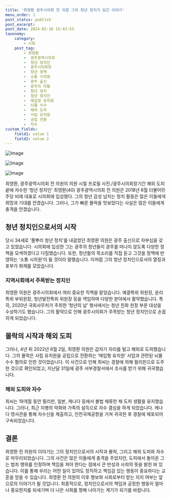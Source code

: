 ```yaml
---
title: '최영환 광주시의회 전 의원 그의 청년 정치가 담긴 이야기'
menu_order: 1
post_status: publish
post_excerpt: 
post_date: 2024-02-16 15:43:53
taxonomy:
    category:
        - 사회
    post_tag:
        - 최영환
        -  광주광역시의회
        -  청년 정치인
        -  광주시의회장
        -  청년 정책
        -  소통 시의원
        -  광주 출신
        -  광주의 아들
        -  청년 정치
        -  청년 정치인
        -  매입형 유치원
        -  뇌물 수수
        -  해외 도피
        -  사립 유치원
        -  공립 전환
        -  자수
custom_fields:
    field1: value 1
    field2: value 2
---
```


![Image](https://imgnews.pstatic.net/image/023/2024/02/10/0003816024_001_20240210114701056.jpg?type=w647)

![Image](https://imgnews.pstatic.net/image/023/2024/02/10/0003816024_002_20240210114701140.jpg?type=w647)

![Image](https://imgnews.pstatic.net/image/023/2024/02/10/0003816024_003_20240210114701199.jpg?type=w647)

최영환, 광주광역시의회 전 의원의 의원 시절 프로필 사진./광주시의회장기간 해외 도피 끝에 자수한 ‘청년 정치인’ 최영환(40) 광주광역시의회 전 의원은 2018년 6월 더불어민주당 비례 대표로 시의회에 입성했다. 그의 청년 감성 넘치는 정치 활동은 많은 이들에게 희망과 기대를 안겼습니다. 그러나, 그가 빠른 몰락을 맛보았다는 사실은 많은 이들에게 충격을 안겼습니다.
## 청년 정치인으로서의 시작
당시 34세로 ‘풀뿌리 청년 정치’를 내걸었던 최영환 의원은 광주 출신으로 자부심을 갖고 있었습니다. 시의회에 입성한 그는 광주의 청년들이 광주를 떠나지 않도록 다양한 정책을 모색하겠다고 다짐했습니다. 또한, 청년들의 목소리를 직접 듣고 그것을 정책에 반영하는 ‘소통 시의원’이 될 것이라 말했습니다. 이처럼 그의 청년 정치인으로서의 열정과 포부가 화제를 모았습니다.
### 지역사회에서 주목받는 정치인
최영환 의원은 광주시의회에서 여러 중요한 직책을 맡았습니다. 예결특위 위원장, 윤리특위 부위원장, 청년발전특위 위원장 등을 역임하며 다양한 분야에서 활약했습니다. 특히, 2020년 국회사무처가 주최한 ‘청년의 날’ 행사에서는 청년 친화 헌정 부문 대상을 수상하기도 했습니다. 그의 활약으로 인해 광주시의회가 주목받는 청년 정치인으로 손꼽히게 되었습니다.
## 몰락의 시작과 해외 도피
그러나, 4년 뒤 2022년 6월 2일, 최영환 의원은 갑자기 자리를 털고 해외로 도피했습니다. 그의 몰락은 사립 유치원을 공립으로 전환하는 ‘매입형 유치원’ 사업과 관련된 뇌물 수수 혐의로 인한 것이었습니다. 이 사건으로 인해 최씨는 경찰에 의해 필리핀으로 도주한 것으로 확인되었고, 지난달 31일에 광주 서부경찰서에서 조사를 받기 위해 귀국했습니다.
### 해외 도피와 자수
최씨는 19개월 동안 필리핀, 일본, 캐나다 등에서 불법 체류한 채 도피 생활을 유지했습니다. 그러나, 최근 지병의 악화와 가족의 설득으로 자수 결심을 하게 되었습니다. 캐나다 영사관을 통해 자수신을 제출하고, 인천국제공항을 거쳐 귀국한 후 경찰에 체포되어 구속되었습니다.
## 결론
최영환 전 의원의 이야기는 그의 정치인으로서의 시작과 몰락, 그리고 해외 도피와 자수로 마무리되었습니다. 그의 사건은 많은 이들에게 충격을 주었지만, 도피에서 돌아온 그는 범죄 행위를 인정하며 책임을 져야 한다는 점에서 큰 반성과 사죄의 뜻을 밝힌 바 있습니다. 이를 통해 우리는 어떤 일이 있어도 정직하고 책임감 있는 행동이 중요하다는 교훈을 얻을 수 있습니다. 최영환 전 의원의 이후 행보와 사회로부터 받는 지지 여부는 앞으로의 이야기가 될 것입니다. 최종적으로, 정치인으로서의 책임과 공정한 행동이 얼마나 중요한지를 되새기며 더 나은 사회를 향해 나아가는 계기가 되기를 바랍니다.

